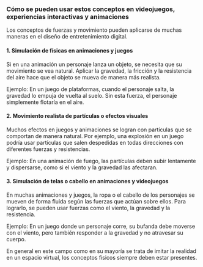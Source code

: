 ### Cómo se pueden usar estos conceptos en videojuegos, experiencias interactivas y animaciones

Los conceptos de fuerzas y movimiento pueden aplicarse de muchas maneras en el diseño de entretenimiento digital.

#### 1. Simulación de físicas en animaciones y juegos
Si en una animación un personaje lanza un objeto, se necesita que su movimiento se vea natural. Aplicar la gravedad, la fricción y la resistencia del aire hace que el objeto se mueva de manera más realista.

Ejemplo:
En un juego de plataformas, cuando el personaje salta, la gravedad lo empuja de vuelta al suelo. Sin esta fuerza, el personaje simplemente flotaría en el aire.

#### 2. Movimiento realista de partículas o efectos visuales
Muchos efectos en juegos y animaciones se logran con partículas que se comportan de manera natural. Por ejemplo, una explosión en un juego podría usar partículas que salen despedidas en todas direcciones con diferentes fuerzas y resistencias.

Ejemplo:
En una animación de fuego, las partículas deben subir lentamente y dispersarse, como si el viento y la gravedad las afectaran.

#### 3. Simulación de telas o cabello en animaciones y videojuegos
En muchas animaciones y juegos, la ropa o el cabello de los personajes se mueven de forma fluida según las fuerzas que actúan sobre ellos. Para lograrlo, se pueden usar fuerzas como el viento, la gravedad y la resistencia.

Ejemplo:
En un juego donde un personaje corre, su bufanda debe moverse con el viento, pero también responder a la gravedad y no atravesar su cuerpo.


En general en este campo como en su mayoría se trata de imitar la realidad en un espacio virtual, los conceptos fisicos siempre deben estar presentes.
